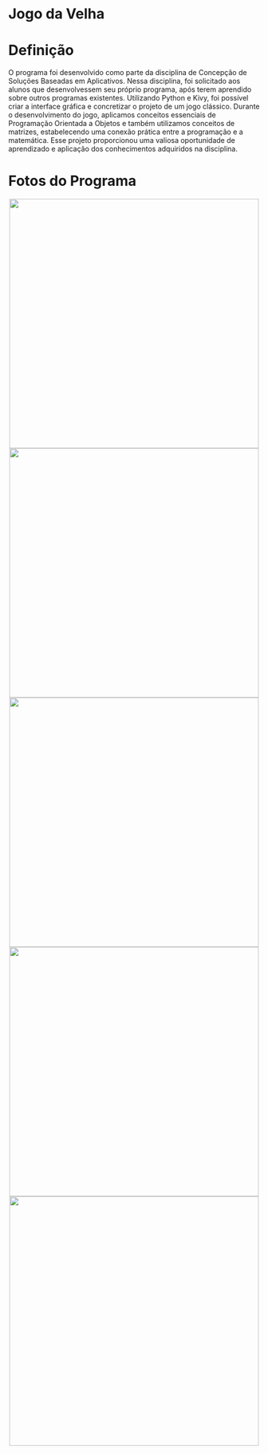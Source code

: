 # Jogo da Velha

# Definição
O programa foi desenvolvido como parte da disciplina de Concepção de Soluções Baseadas em Aplicativos. Nessa disciplina, foi solicitado aos alunos que desenvolvessem seu próprio programa, após terem aprendido sobre outros programas existentes. Utilizando Python e Kivy, foi possível criar a interface gráfica e concretizar o projeto de um jogo clássico. Durante o desenvolvimento do jogo, aplicamos conceitos essenciais de Programação Orientada a Objetos e também utilizamos conceitos de matrizes, estabelecendo uma conexão prática entre a programação e a matemática. Esse projeto proporcionou uma valiosa oportunidade de aprendizado e aplicação dos conhecimentos adquiridos na disciplina.

# Fotos do Programa
<div align="center">
<img src="https://github.com/yohanngusso/Jogo_da_Velha/assets/79810080/29edbf1a-4c23-4bd5-8562-ce678272db3b" width ="500px"/>
<img src="https://github.com/yohanngusso/Jogo_da_Velha/assets/79810080/260ae050-4873-4bed-b4a1-4173ab6920ed" width ="500px"/>
<img src="https://github.com/yohanngusso/Jogo_da_Velha/assets/79810080/bc9a2996-e2fa-4297-861c-9ceb0629f30b" width ="500px"/>
<img src="https://github.com/yohanngusso/Jogo_da_Velha/assets/79810080/3fb60776-71b1-4891-9b4d-2ecff97800e2" width ="500px"/>
<img src="https://github.com/yohanngusso/Jogo_da_Velha/assets/79810080/2b304f20-5921-46e8-b47a-623dafc66eaa" width ="500px"/>
</div>

